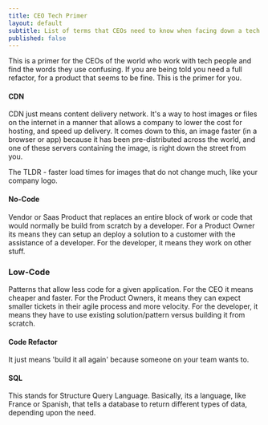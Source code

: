 ```yaml
---
title: CEO Tech Primer
layout: default
subtitle: List of terms that CEOs need to know when facing down a tech team. 
published: false
---
```


This is a primer for the CEOs of the world who work with tech people and find
the words they use confusing. If you are being told you need a full refactor, for
a product that seems to be fine. This is the primer for you. 

#### CDN
CDN just means content delivery network. It's a way to host images or files on the internet
in a manner that allows a company to lower the cost for hosting, and speed up delivery. It comes
down to this, an image faster (in a browser or app) because it has been pre-distributed across
the world, and one of these servers containing the image, is right down the street from you.

The TLDR - faster load times for images that do not change much, like your company logo.

#### No-Code
Vendor or Saas Product that replaces an entire block of work or code that would normally be
build from scratch by a developer. For a Product Owner its means they can setup an deploy a 
solution to a customer with the assistance of a developer. For the developer, it means they 
work on other stuff. 

### Low-Code 
Patterns that allow less code for a given application. For the CEO it means cheaper and faster.
For the Product Owners, it means they can expect smaller tickets in their agile process and more
velocity. For the developer, it means they have to use existing solution/pattern versus building
it from scratch.

#### Code Refactor
It just means 'build it all again' because someone on your team wants to.

#### SQL
This stands for Structure Query Language. Basically, its a language, like France or Spanish,
that tells a database to return different types of data, depending upon the need. 